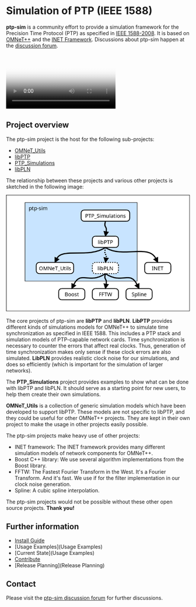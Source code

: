 
# Simulation of PTP (IEEE 1588)

**ptp-sim** is a community effort to provide a simulation framework for the Precision Time Protocol (PTP) as specified in [IEEE 1588-2008][1].
It is based on [OMNeT++][2] and the [INET Framework][3]. Discussions about ptp-sim happen at the [discussion forum](http://ptp-sim.boards.net).

<style>
video {
  max-width: 100%;
  height: auto;
}
img {
  max-width: 100%;
  height: auto;
}
</style>

<video src="img/banner/banner.webm" poster="img/banner/banner.png" autoplay loop preload>
</video>

[1]: https://standards.ieee.org/standard/1588-2008.html
[2]: https://omnetpp.org/
[3]: https://inet.omnetpp.org/

## Project overview

The ptp-sim project is the host for the following sub-projects:

* [OMNeT_Utils](https://github.com/ptp-sim/OMNeT_Utils)
* [libPTP](https://github.com/ptp-sim/libPTP)
* [PTP_Simulations](https://github.com/ptp-sim/PTP_Simulations)
* [libPLN](https://github.com/ptp-sim/libPLN)

The relationship between these projects and various other projects is sketched in the following image:

![Project relationship](img/project_relationships.png)

The core projects of ptp-sim are __libPTP__ and __libPLN__. __LibPTP__ provides different kinds of simulations models for OMNeT++ to simulate time synchronization as specified in IEEE 1588. This includes a PTP stack and simulation models of PTP-capable network cards. Time synchronization is necessary to counter the errors that affect real clocks. Thus, generation of time synchronization makes only sense if these clock errors are also simulated. __LibPLN__ provides realistic clock noise for our simulations, and does so efficiently (which is important for the simulation of larger networks).

The __PTP_Simulations__ project provides examples to show what can be done with libPTP and libPLN. It should serve as a starting point for new users, to help them create their own simulations.

__OMNeT_Utils__ is a collection of generic simulation models which have been developed to support libPTP.  These models are not specific to libPTP, and they could be useful for other OMNeT++ projects. They are kept in their own project to make the usage in other projects easily possible.

The ptp-sim projects make heavy use of other projects:
* INET framework: The INET framework provides many different simulation models of network components for OMNeT++.
* Boost C++ library: We use several algorithm implementations from the Boost library.
* FFTW: The Fastest Fourier Transform in the West. It's a Fourier Transform. And it's fast. We use if for the filter implementation in our clock noise generation.
* Spline: A cubic spline interpolation.

The ptp-sim projects would not be possible without these other open source projects. __Thank you!__


## Further information

* [Install Guide](Install_Guide)
* [Usage Examples](Usage Examples)
* [Current State](Usage Examples)
* [Contribute](Contribute)
* [Release Planning](Release Planning)

## Contact

Please visit the [ptp-sim discussion forum](http://ptp-sim.boards.net) for further discussions.
